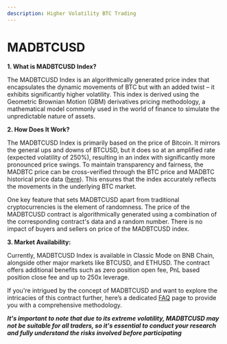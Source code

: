 ```yaml
---
description: Higher Volatility BTC Trading
---
```


# MADBTCUSD

**1. What is MADBTCUSD Index?**

The MADBTCUSD Index is an algorithmically generated price index that encapsulates the dynamic movements of BTC but with an added twist – it exhibits significantly higher volatility. This index is derived using the Geometric Brownian Motion (GBM) derivatives pricing methodology, a mathematical model commonly used in the world of finance to simulate the unpredictable nature of assets.

**2. How Does It Work?**

The MADBTCUSD Index is primarily based on the price of Bitcoin. It mirrors the general ups and downs of BTCUSD, but it does so at an amplified rate (expected volatility of 250%), resulting in an index with significantly more pronounced price swings. To maintain transparency and fairness, the MADBTC price can be cross-verified through the BTC price and MADBTC historical price data ([here](madbtcusd-faq.md)). This ensures that the index accurately reflects the movements in the underlying BTC market.

One key feature that sets MADBTCUSD apart from traditional cryptocurrencies is the element of randomness. The price of the MADBTCUSD contract is algorithmically generated using a combination of the corresponding contract's data and a random number. There is no impact of buyers and sellers on price of the MADBTCUSD index.

**3. Market Availability:**

Currently, MADBTCUSD Index is available in Classic Mode on BNB Chain, alongside other major markets like BTCUSD, and ETHUSD. The contract offers additional benefits such as zero position open fee, PnL based position close fee and up to 250x leverage.

If you're intrigued by the concept of MADBTCUSD and want to explore the intricacies of this contract further, here’s a dedicated [FAQ](madbtcusd-faq.md) page to provide you with a comprehensive methodology.

_**It's important to note that due to its extreme volatility, MADBTCUSD may not be suitable for all traders, so it's essential to conduct your research and fully understand the risks involved before participating**_
